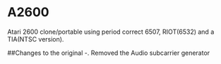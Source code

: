 # A2600
Atari 2600 clone/portable using period correct 6507, RIOT(6532) and a TIA(NTSC version).

##Changes to the original
-. Removed the Audio subcarrier generator
